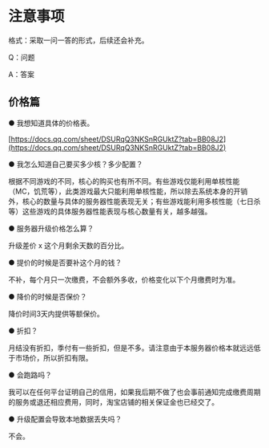 # 注意事项

格式：采取一问一答的形式，后续还会补充。

Q：问题

A：答案



## 价格篇

● 我想知道具体的价格表。

[https://docs.qq.com/sheet/DSURqQ3NKSnRGUktZ?tab=BB08J2](https://docs.qq.com/sheet/DSURqQ3NKSnRGUktZ?tab=BB08J2)

● 我怎么知道自己要买多少核？多少配置？

根据不同游戏的不同，核心的购买也有所不同。有些游戏仅能利用单核性能（MC，饥荒等），此类游戏最大只能利用单核性能，所以除去系统本身的开销外，核心的数量与具体的服务器性能表现无关；有些游戏能利用多核性能（七日杀等）这些游戏的具体服务器性能表现与核心数量有关，越多越强。

● 服务器升级价格怎么算？

升级差价 x 这个月剩余天数的百分比。

● 提价的时候是否要补这个月的钱？

不补，每个月只一次缴费，不会额外多收，价格变化以下个月缴费时为准。

● 降价的时候是否保价？

降价时间3天内提供等额保价。

● 折扣？

月结没有折扣，季付有一些折扣，但是不多。请注意由于本服务器价格本就远远低于市场价，所以折扣有限。

● 会跑路吗？

我可以在任何平台证明自己的信用，如果我后期不做了也会事前通知完成缴费周期的服务或退还相应费用，同时，淘宝店铺的相关保证金也已经交了。

● 升级配置会导致本地数据丢失吗？

不会。
